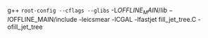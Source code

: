 g++ `root-config --cflags --glibs` -L$OFFLINE_MAIN/lib -I$OFFLINE_MAIN/include -leicsmear -lCGAL -lfastjet fill_jet_tree.C -ofill_jet_tree

